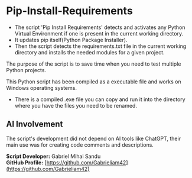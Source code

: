 # Pip-Install-Requirements

* The script 'Pip Install Requirements' detects and activates any Python Virtual Environment if one is present in the current working directory.
* It updates pip itself(Python Package Installer).
* Then the script detects the requirements.txt file in the current working directory and installs the needed modules for a given project.

The purpose of the script is to save time when you need to test multiple Python projects.


This Python script has been compiled as a executable file and works on Windows operating systems.
* There is a compiled .exe file you can copy and run it into the directory where you have the files you need to be renamed.



## AI Involvement

The script's development did not depend on AI tools like ChatGPT, their main use was for creating code comments and descriptions.



**Script Developer:** Gabriel Mihai Sandu  
**GitHub Profile:** [https://github.com/Gabrieliam42](https://github.com/Gabrieliam42)
